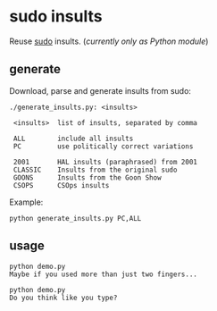 # sudo insults
Reuse [sudo](http://www.sudo.ws) insults.
(_currently only as Python module_)

## generate
Download, parse and generate insults from sudo: 
  ```
  ./generate_insults.py: <insults>

   <insults>  list of insults, separated by comma

   ALL        include all insults
   PC         use politically correct variations

   2001       HAL insults (paraphrased) from 2001
   CLASSIC    Insults from the original sudo
   GOONS      Insults from the Goon Show
   CSOPS      CSOps insults
  ```
Example:
  ```
  python generate_insults.py PC,ALL
  ```

## usage
  ```
  python demo.py
  Maybe if you used more than just two fingers...
  ```
  ```
  python demo.py
  Do you think like you type?
  ```
